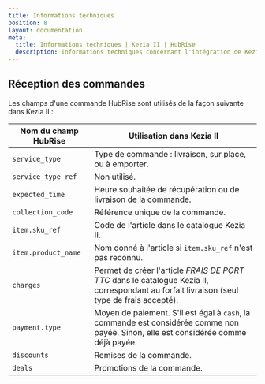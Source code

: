 ```yaml
---
title: Informations techniques
position: 8
layout: documentation
meta:
  title: Informations techniques | Kezia II | HubRise
  description: Informations techniques concernant l'intégration de Kezia II à HubRise. Connectez vos applications à HubRise avec facilité et synchronisez vos données.
---
```


## Réception des commandes

Les champs d'une commande HubRise sont utilisés de la façon suivante dans Kezia II :

| Nom du champ HubRise | Utilisation dans Kezia II                                                                                                                  |
| -------------------- | ------------------------------------------------------------------------------------------------------------------------------------------ |
| `service_type`       | Type de commande : livraison, sur place, ou à emporter.                                                                                    |
| `service_type_ref`   | Non utilisé.                                                                                                                               |
| `expected_time`      | Heure souhaitée de récupération ou de livraison de la commande.                                                                            |
| `collection_code`    | Référence unique de la commande.                                                                                                           |
| `item.sku_ref`       | Code de l'article dans le catalogue Kezia II.                                                                                              |
| `item.product_name`  | Nom donné à l'article si `item.sku_ref` n'est pas reconnu.                                                                                 |
| `charges`            | Permet de créer l'article _FRAIS DE PORT TTC_ dans le catalogue Kezia II, correspondant au forfait livraison (seul type de frais accepté). |
| `payment.type`       | Moyen de paiement. S'il est égal à `cash`, la commande est considérée comme non payée. Sinon, elle est considérée comme déjà payée.        |
| `discounts`          | Remises de la commande.                                                                                                                    |
| `deals`              | Promotions de la commande.                                                                                                                 |
